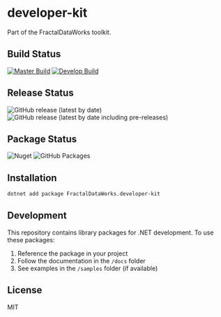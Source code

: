 # developer-kit

Part of the FractalDataWorks toolkit.

## Build Status

[![Master Build](https://github.com/cyberdinedevelopment/developer-kit/actions/workflows/dotnet-ci-cd.yml/badge.svg?branch=master)](https://github.com/cyberdinedevelopment/developer-kit/actions/workflows/dotnet-ci-cd.yml)
[![Develop Build](https://github.com/cyberdinedevelopment/developer-kit/actions/workflows/dotnet-ci-cd.yml/badge.svg?branch=develop)](https://github.com/cyberdinedevelopment/developer-kit/actions/workflows/dotnet-ci-cd.yml)

## Release Status

![GitHub release (latest by date)](https://img.shields.io/github/v/release/cyberdinedevelopment/developer-kit)
![GitHub release (latest by date including pre-releases)](https://img.shields.io/github/v/release/cyberdinedevelopment/developer-kit?include_prereleases&label=pre-release)

## Package Status

![Nuget](https://img.shields.io/nuget/v/FractalDataWorks.developer-kit)
![GitHub Packages](https://img.shields.io/badge/github%20packages-available-blue)

## Installation

```bash
dotnet add package FractalDataWorks.developer-kit
```

## Development

This repository contains library packages for .NET development. To use these packages:

1. Reference the package in your project
2. Follow the documentation in the `/docs` folder
3. See examples in the `/samples` folder (if available)

## License

MIT
